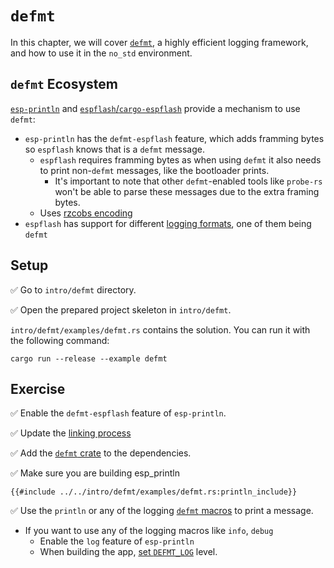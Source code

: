 # `defmt`
In this chapter, we will cover [`defmt`][defmt], a highly efficient logging framework, and how to use it in the `no_std` environment.


[defmt]: https://defmt.ferrous-systems.com/

## `defmt` Ecosystem

[`esp-println`][esp-println] and [`espflash`/`cargo-espflash`][espflash] provide a mechanism to use `defmt`:
- `esp-println` has the `defmt-espflash` feature, which adds framming bytes so `espflash` knows that is a `defmt` message.
  - `espflash` requires framming bytes as when using `defmt` it also needs to print non-`defmt` messages, like the bootloader prints.
    - It's important to note that other `defmt`-enabled tools like `probe-rs` won't be able to parse these messages due to the extra framing bytes.
  - Uses [rzcobs encoding](https://github.com/Dirbaio/rzcobs)
- `espflash` has support for different [logging formats][espflash-logformat], one of them being `defmt`


[esp-println]: https://github.com/esp-rs/esp-println
[espflash]: https://github.com/esp-rs/espflash
[espflash-logformat]: https://github.com/esp-rs/espflash/blob/main/espflash/README.md#logging-format
## Setup

✅ Go to `intro/defmt` directory.

✅ Open the prepared project skeleton in `intro/defmt`.

`intro/defmt/examples/defmt.rs` contains the solution. You can run it with the following command:

```shell
cargo run --release --example defmt
```

## Exercise

✅ Enable the `defmt-espflash` feature of `esp-println`.

✅ Update the [linking process](https://defmt.ferrous-systems.com/setup#linker-script)

✅ Add the [`defmt` crate](https://crates.io/crates/defmt) to the dependencies.

✅ Make sure you are building esp_println
```rust,ignore
{{#include ../../intro/defmt/examples/defmt.rs:println_include}}
```

✅ Use the `println` or any of the logging [`defmt` macros](https://docs.rs/defmt/latest/defmt/#macros) to print a message.
- If you want to use any of the logging macros like `info`, `debug`
  - Enable the `log` feature of `esp-println`
  - When building the app, [set `DEFMT_LOG`](https://defmt.ferrous-systems.com/filtering.html?highlight=DEFMT_LOG#defmt_log) level.
